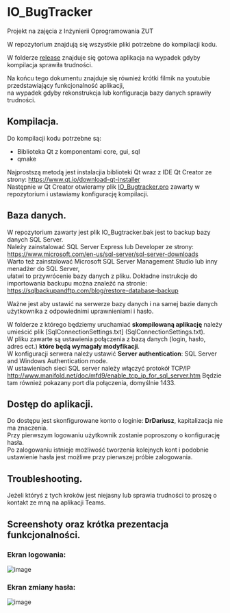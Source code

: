 # IO_BugTracker
 Projekt na zajęcia z Inżynierii Oprogramowania ZUT
 
 W repozytorium znajdują się wszystkie pliki potrzebne do kompilacji kodu.  
 
 W folderze [release](/release) znajduje się gotowa aplikacja na wypadek gdyby kompilacja sprawiła trudności.  

 Na końcu tego dokumentu znajduje się również krótki filmik na youtubie przedstawiający funkcjonalność aplikacji,  
 na wypadek gdyby rekonstrukcja lub konfiguracja bazy danych sprawiły trudności. 

## Kompilacja.
 Do kompilacji kodu potrzebne są:
 - Biblioteka Qt z komponentami core, gui, sql
 - qmake
 
 Najprostszą metodą jest instalacjia biblioteki Qt wraz z IDE Qt Creator ze strony: https://www.qt.io/download-qt-installer  
 Następnie w Qt Creator otwieramy plik [IO_Bugtracker\.pro](IO_Bugtracker.pro) zawarty w repozytorium i ustawiamy konfigurację kompilacji.
 
## Baza danych.
 W repozytorium zawarty jest plik IO_Bugtracker.bak jest to backup bazy danych SQL Server.  
 Należy zainstalować SQL Server Express lub Developer ze strony: https://www.microsoft.com/en-us/sql-server/sql-server-downloads  
 Warto też zainstalować Microsoft SQL Server Management Studio lub inny menadżer do SQL Server,  
 ułatwi to przywrócenie bazy danych z pliku.
 Dokładne instrukcje do importowania backupu można znaleźć na stronie: https://sqlbackupandftp.com/blog/restore-database-backup  
 
 Ważne jest aby ustawić na serwerze bazy danych i na samej bazie danych użytkownika z odpowiednimi uprawnieniami i hasło.  
 
 W folderze z którego będziemy uruchamiać **skompilowaną aplikację** należy umieścić plik [SqlConnectionSettings\.txt]  (SqlConnectionSettings.txt).  
 W pliku zawarte są ustawienia połączenia z bazą danych (login, hasło, adres ect.) **które będą wymagały modyfikacji**.  
 W konfiguracji serwera należy ustawić **Server authentication**: SQL Server and Windows Authentication mode.  
 W ustawieniach sieci SQL server należy włączyć protokół TCP/IP http://www.manifold.net/doc/mfd9/enable_tcp_ip_for_sql_server.htm
 Będzie tam również pokazany port dla połączenia, domyślnie 1433.
 
## Dostęp do aplikacji.
 Do dostępu jest skonfigurowane konto o loginie: **DrDariusz**, kapitalizacja nie ma znaczenia.  
 Przy pierwszym logowaniu użytkownik zostanie poproszony o konfigurację hasła.  
 Po zalogowaniu istnieje możliwość tworzenia kolejnych kont i podobnie ustawienie hasła jest możliwe przy pierwszej próbie zalogowania.
 
## Troubleshooting.
 Jeżeli któryś z tych kroków jest niejasny lub sprawia trudności to proszę o kontakt ze mną na aplikacji Teams.
 
## Screenshoty oraz krótka prezentacja funkcjonalności.

### Ekran logowania:
![image]()

### Ekran zmiany hasła:
![image]()



 
 
